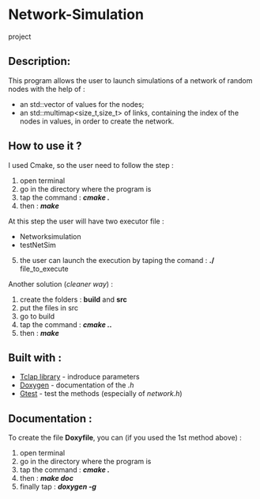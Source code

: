 # Network-Simulation
project

## Description: 
This program allows the user to launch simulations of a network of random nodes with the help of :
* an std::vector<double> of values for the nodes; 
* an std::multimap<size_t,size_t> of links, containing the index of the nodes in values, in order to create the network.

## How to use it ?
I used Cmake, so the user need to follow the step :
1. open terminal
2. go in the directory where the program is
3. tap the command : **_cmake ._**
4. then : **_make_**

At this step the user will have two executor file :
* Networksimulation
* testNetSim
 
 5. the user can launch the execution by taping the comand : **./** file_to_execute

Another solution (_cleaner way_) :
1. create the folders : **build** and **src**
2. put the files in src 
3. go to build
4. tap the command : **_cmake .._**
5. then : **_make_**

## Built with :
* [Tclap library](http://tclap.sourceforge.net) - indroduce parameters
* [Doxygen](http://www.stack.nl/~dimitri/doxygen/manual/starting.html) - documentation of the _.h_
* [Gtest](https://github.com/google/googletest) - test the methods (especially of _network.h_)

## Documentation :
To create the file **Doxyfile**, you can (if you used  the 1st method above) :
1. open terminal
2. go in the directory where the program is
3. tap the command : **_cmake ._**
4. then : **_make doc_**
5. finally tap : **_doxygen -g_**




